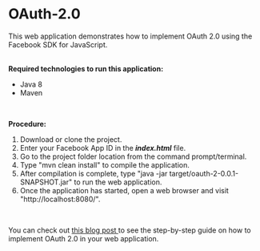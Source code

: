 # OAuth-2.0
This web application demonstrates how to implement OAuth 2.0 using the Facebook SDK for JavaScript. 
<br>
<br>

<b>Required technologies to run this application: </b>
<br>
<ul>
  <li>Java 8</li>
  <li>Maven</li>
</ul>

<br>

<b>Procedure:</b>
<ol>
  <li>Download or clone the project.</li>
  <li>Enter your Facebook App ID in the <i><b>index.html</b></i> file.</li> 
  <li>Go to the project folder location from the command prompt/terminal.</li>
  <li>Type "mvn clean install" to compile the application.</li>
  <li>After compilation is complete, type "java -jar target/oauth-2-0.0.1-SNAPSHOT.jar" to run the web application.</li>
  <li>Once the application has started, open a web browser and visit "http://localhost:8080/".</li>
</ol>

<br>

You can check out 
<a href="https://1techpro1.blogspot.com/2018/10/open-authorization-oauth-2-with-java-spring.html">
this blog post
</a> to see the step-by-step guide on how to implement OAuth 2.0 in your web application.
